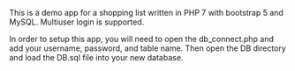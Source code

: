This is a demo app for a shopping list written in PHP 7 with bootstrap 5 and MySQL.
Multiuser login is supported.

In order to setup this app, you will need to open the db_connect.php and add your username, password, and table name.
Then open the DB directory and load the DB.sql file into your new database.
